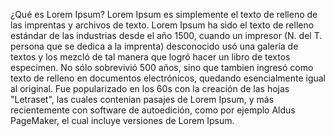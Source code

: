 ¿Qué es Lorem Ipsum?
Lorem Ipsum es simplemente el texto de relleno de las imprentas y archivos de texto. Lorem Ipsum ha sido el
texto de relleno estándar de las industrias desde el año 1500, cuando un impresor (N. del T. persona que se
dedica a la imprenta) desconocido usó una galería de textos y los mezcló de tal manera que logró hacer un libro
de textos especimen. No sólo sobrevivió 500 años, sino que tambien ingresó como texto de relleno en documentos
electrónicos, quedando esencialmente igual al original. Fue popularizado en los 60s con la creación de las hojas
"Letraset", las cuales contenian pasajes de Lorem Ipsum, y más recientemente con software de autoedición, como
por ejemplo Aldus PageMaker, el cual incluye versiones de Lorem Ipsum.